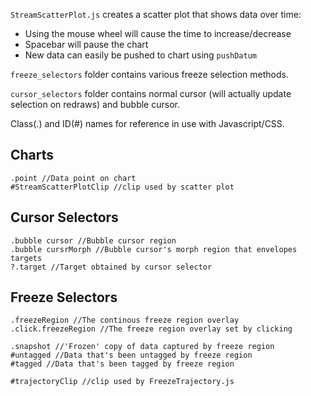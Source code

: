 
`StreamScatterPlot.js` creates a scatter plot that shows data over time:

* Using the mouse wheel will cause the time to increase/decrease
* Spacebar will pause the chart
* New data can easily be pushed to chart using `pushDatum`

`freeze_selectors` folder contains various freeze selection methods.

`cursor_selectors` folder contains normal cursor (will actually update selection on redraws) and bubble cursor.

Class(.) and ID(#) names for reference in use with Javascript/CSS.

## Charts

```
.point //Data point on chart
#StreamScatterPlotClip //clip used by scatter plot
```

## Cursor Selectors

```
.bubble cursor //Bubble cursor region
.bubble cursrMorph //Bubble cursor's morph region that envelopes targets
?.target //Target obtained by cursor selector
```

## Freeze Selectors

```
.freezeRegion //The continous freeze region overlay
.click.freezeRegion //The freeze region overlay set by clicking

.snapshot //'Frozen' copy of data captured by freeze region
#untagged //Data that's been untagged by freeze region
#tagged //Data that's been tagged by freeze region

#trajectoryClip //clip used by FreezeTrajectory.js
```
